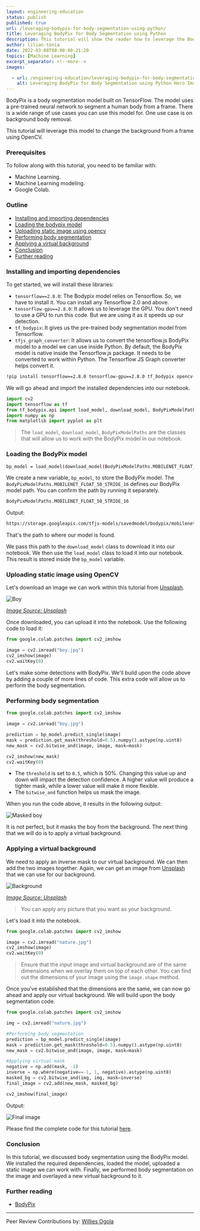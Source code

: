 ```yaml
---
layout: engineering-education
status: publish
published: true
url: /leveraging-bodypix-for-body-segmentation-using-python/
title: Leveraging BodyPix for Body Segmentation using Python
description: This tutorial will show the reader how to leverage the BodyPix model to change the background from a frame using OpenCV.
author: lilian-tonia
date: 2022-03-08T00:00:00-21:20
topics: [Machine Learning]
excerpt_separator: <!--more-->
images:

  - url: /engineering-education/leveraging-bodypix-for-body-segmentation-using-python/hero.png 
    alt: Leveraging BodyPix for Body Segmentation using Python Hero Image
---
```

BodyPix is a body segmentation model built on TensorFlow. The model uses a pre-trained neural network to segment a human body from a frame. There is a wide range of use cases you can use this model for. One use case is on background body removal. 
<!--more-->
This tutorial will leverage this model to change the background from a frame using OpenCV. 

### Prerequisites
To follow along with this tutorial, you need to be familiar with:
- Machine Learning.
- Machine Learning modeling.
- Google Colab.

### Outline
- [Installing and importing dependencies](#installing-and-importing-dependencies)
- [Loading the bodypix model](#loading-the-bodypix-model)
- [Uploading static image using opencv](#uploading-static-image-using-opencv)
- [Performing body segmentation](#performing-body-segmentation)
- [Applying a virtual background](#applying-a-virtual-background)
- [Conclusion](#conclusion)
- [Further reading](#further-reading)

### Installing and importing dependencies
To get started, we will install these libraries:

- `tensorflow==2.8.0`: The Bodypix model relies on Tensorflow. So, we have to install it. You can install any Tensorflow 2.0 and above.
- `tensorflow-gpu==2.8.0`: It allows us to leverage the GPU. You don't need to use a GPU to run this code. But we are using it as it speeds up our detection.
- `tf_bodypix`: It gives us the pre-trained body segmentation model from Tensorflow.
- `tfjs_graph_converter`: It allows us to convert the tensorflow.js BodyPix model to a model we can use inside Python. By default, the BodyPix model is native inside the Tensorflow.js package. It needs to be converted to work within Python. The Tensorflow JS Graph converter helps convert it.

```bash
!pip install tensorflow==2.8.0 tensorflow-gpu==2.8.0 tf_bodypix opencv-python tfjs_graph_converter matplotlib
```
We will go ahead and import the installed dependencies into our notebook.

```python
import cv2
import tensorflow as tf
from tf_bodypix.api import load_model, download_model, BodyPixModelPaths
import numpy as np
from matplotlib import pyplot as plt
```
> The `load_model`, `download_model`, `BodyPixModelPaths` are the classes that will allow us to work with the BodyPix model in our notebook.

### Loading the BodyPix model

```bash
bp_model = load_model(download_model(BodyPixModelPaths.MOBILENET_FLOAT_50_STRIDE_16))
```
We create a new variable, `bp_model`, to store the BodyPix model. The `BodyPixModelPaths.MOBILENET_FLOAT_50_STRIDE_16` defines our BodyPix model path. You can confirm the path by running it separately. 

```python
BodyPixModelPaths.MOBILENET_FLOAT_50_STRIDE_16
```
Output:

```bash
https://storage.googleapis.com/tfjs-models/savedmodel/bodypix/mobilenet/float/050/model-stride16.json
```
That's the path to where our model is found.

We pass this path to the `download_model` class to download it into our notebook. We then use the `load_model` class to load it into our notebook. This result is stored inside the `bp_model` variable.

### Uploading static image using OpenCV
Let's download an image we can work within this tutorial from [Unsplash](https://unsplash.com/). 

![Boy](/engineering-education/leveraging-bodypix-for-body-segmentation-using-python/boy.jpg)

*[Image Source: Unsplash](https://unsplash.com/photos/6PITqYKSoGE)*

Once downloaded, you can upload it into the notebook. Use the following code to load it:

```python
from google.colab.patches import cv2_imshow

image = cv2.imread("boy.jpg")
cv2_imshow(image)
cv2.waitKey(0)
```
Let's make some detections with BodyPix. We'll build upon the code above by adding a couple of more lines of code. This extra code will allow us to perform the body segmentation.

### Performing body segmentation

```python
from google.colab.patches import cv2_imshow

image = cv2.imread("boy.jpg")

prediction = bp_model.predict_single(image)
mask = prediction.get_mask(threshold=0.5).numpy().astype(np.uint8)
new_mask = cv2.bitwise_and(image, image, mask=mask)

cv2_imshow(new_mask)
cv2.waitKey(0)
```

- The `threshold` is set to `0.5`, which is 50%. Changing this value up and down will impact the detection confidence. A higher value will produce a tighter mask, while a lower value will make it more flexible.
- The `bitwise_and` function helps us mask the image.

When you run the code above, it results in the following output:

![Masked boy](/engineering-education/leveraging-bodypix-for-body-segmentation-using-python/masked-boy.png)

It is not perfect, but it masks the boy from the background. The next thing that we will do is to apply a virtual background.

### Applying a virtual background
We need to apply an inverse mask to our virtual background. We can then add the two images together. Again, we can get an image from [Unsplash](https://unsplash.com/) that we can use for our background.

![Background](/engineering-education/leveraging-bodypix-for-body-segmentation-using-python/nature.jpg)

*[Image Source: Unsplash](https://unsplash.com/photos/OJ02cQHePds)*

> You can apply any picture that you want as your background.

Let's load it into the notebook.

```python
from google.colab.patches import cv2_imshow

image = cv2.imread("nature.jpg")
cv2_imshow(image)
cv2.waitKey(0)
```
> Ensure that the input image and virtual background are of the same dimensions when we overlay them on top of each other. You can find out the dimensions of your image using the `image.shape` method.

Once you've established that the dimensions are the same, we can now go ahead and apply our virtual background. We will build upon the body segmentation code.

```python
from google.colab.patches import cv2_imshow

img = cv2.imread("nature.jpg")

#Performing body segmentation
prediction = bp_model.predict_single(image)
mask = prediction.get_mask(threshold=0.5).numpy().astype(np.uint8)
new_mask = cv2.bitwise_and(image, image, mask=mask)

#Applying virtual mask
negative = np.add(mask, -1)
inverse = np.where(negative==-1, 1, negative).astype(np.uint8)
masked_bg = cv2.bitwise_and(img, img, mask=inverse)
final_image = cv2.add(new_mask, masked_bg)

cv2_imshow(final_image)
```
Output:

![Final image](/engineering-education/leveraging-bodypix-for-body-segmentation-using-python/final.png)

Please find the complete code for this tutorial [here](https://colab.research.google.com/drive/1j4ZwlZtXpaZUrJXCgG2q4wExc7mJcEkT?usp=sharing).

### Conclusion
In this tutorial, we discussed body segmentation using the BodyPix model. We installed the required dependencies, loaded the model, uploaded a static image we can work with. Finally, we performed body segmentation on the image and overlayed a new virtual background to it.

### Further reading
- [BodyPix](https://github.com/tensorflow/tfjs-models/tree/master/body-pix)

---
Peer Review Contributions by: [Willies Ogola](/engineering-education/authors/willies-ogola/)
